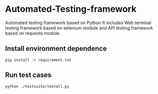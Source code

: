 # Automated-Testing-framework
Automated testing framework based on Python
It includes Web terminal testing framework based on selenium module and API testing framework based on requests module.
## Install environment dependence
```
pip install -r requirement.txt
```

## Run test cases
```
python ./testsuite/testall.py
```